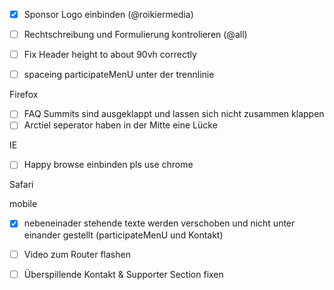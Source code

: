 - [x] Sponsor Logo einbinden (@roikiermedia)
- [ ] Rechtschreibung und Formulierung kontrolieren (@all)
- [ ] Fix Header height to about 90vh correctly
- [ ] spaceing participateMenU unter der trennlinie 


 Firefox
- [ ] FAQ Summits sind ausgeklappt und lassen sich nicht zusammen klappen
- [ ] Arctiel seperator haben in der Mitte eine Lücke

IE

- [ ] Happy browse einbinden pls use chrome

Safari

mobile

- [x] nebeneinader stehende texte werden verschoben und nicht unter einander gestellt (participateMenU und Kontakt)

- [ ] Video zum Router flashen
- [ ] Überspillende Kontakt & Supporter Section fixen
